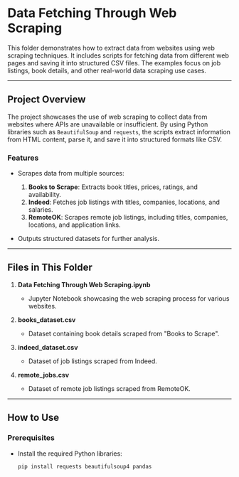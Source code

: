 # Data Fetching Through Web Scraping

This folder demonstrates how to extract data from websites using web scraping techniques. It includes scripts for fetching data from different web pages and saving it into structured CSV files. The examples focus on job listings, book details, and other real-world data scraping use cases.

---

## **Project Overview**

The project showcases the use of web scraping to collect data from websites where APIs are unavailable or insufficient. By using Python libraries such as `BeautifulSoup` and `requests`, the scripts extract information from HTML content, parse it, and save it into structured formats like CSV.

### **Features**
- Scrapes data from multiple sources:
  1. **Books to Scrape**: Extracts book titles, prices, ratings, and availability.
  2. **Indeed**: Fetches job listings with titles, companies, locations, and salaries.
  3. **RemoteOK**: Scrapes remote job listings, including titles, companies, locations, and application links.

- Outputs structured datasets for further analysis.

---

## **Files in This Folder**

1. **Data Fetching Through Web Scraping.ipynb**  
   - Jupyter Notebook showcasing the web scraping process for various websites.

2. **books_dataset.csv**  
   - Dataset containing book details scraped from "Books to Scrape".

3. **indeed_dataset.csv**  
   - Dataset of job listings scraped from Indeed.

4. **remote_jobs.csv**  
   - Dataset of remote job listings scraped from RemoteOK.

---

## **How to Use**

### **Prerequisites**
- Install the required Python libraries:
  ```bash
  pip install requests beautifulsoup4 pandas
